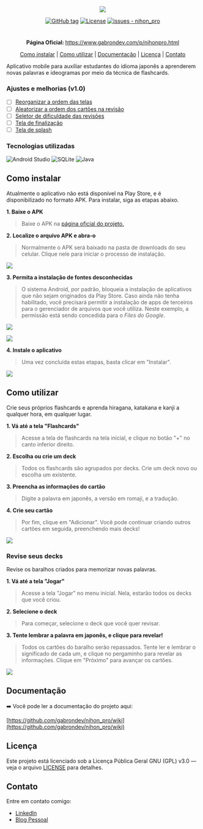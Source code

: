 <p align="center">
  <img src="https://blogger.googleusercontent.com/img/a/AVvXsEje6XouSbCScAvnn6UHgeDRK1xCuj8bl9EoC25LnY0MCNSq5lcIX-gExKCmlnDriCra6_gvFIz3kt7xmK0AY7BbJh3H0ePivKGPgP3iMBL9fbb_MeCevtthHGRWHfI2Nd6dwLV1UGQTnkaNlm3oku3Pf_lzZUONmNMAQlRRiJcW7JEgbbsgJRrnLUTg6o8g=s16000" />
</p>

<div align="center">

[![GitHub tag](https://img.shields.io/github/tag/gabrondev/nihon_pro?include_prereleases=&sort=semver&color=red)](https://github.com/gabrondev/nihon_pro/releases/)
[![License](https://img.shields.io/badge/License-GPL_3.0-red)](https://github.com/gabrondev/nihon_pro/blob/main/LICENSE)
[![issues - nihon_pro](https://img.shields.io/github/issues/gabrondev/nihon_pro)](https://github.com/gabrondev/nihon_pro/issues)
</div>

#

<p align="center">
    <b>Página Oficial: </b> <a target="_blank" href="https://www.gabrondev.com/p/nihonpro.html">https://www.gabrondev.com/p/nihonpro.html</a>
</p>

<div align="center">

[Como instalar](#como-instalar) |
[Como utilizar](#como-utilizar) |
[Documentação](#documentação) | 
[Licença](#licença) | 
[Contato](#contato)
</div>

Aplicativo mobile para auxiliar estudantes do idioma japonês a aprenderem novas palavras e ideogramas por meio da técnica de flashcards.

### Ajustes e melhorias (v1.0)

- [ ] [Reorganizar a ordem das telas](https://github.com/gabrondev/nihon_pro/issues/1)
- [ ] [Aleatorizar a ordem dos cartões na revisão](https://github.com/gabrondev/nihon_pro/issues/2)
- [ ] [Seletor de dificuldade das revisões](https://github.com/gabrondev/nihon_pro/issues/3)
- [ ] [Tela de finalização](https://github.com/gabrondev/nihon_pro/issues/4)
- [ ] [Tela de splash](https://github.com/gabrondev/nihon_pro/issues/5)

### Tecnologias utilizadas

![Android Studio](https://blogger.googleusercontent.com/img/b/R29vZ2xl/AVvXsEibBkRsM6piEI9XtsCFKEoHbhjI3QUGqqUpc7jFlLHmiAfg-d242iAnACRxDyzo5AiCuM_yfcIbSs3UU_iLMbTsACDbvqMvWLG1_yCBeuRSpgQ6jJ2-AGOY_h69H5Z1fRcoCmhiiBYVOFVLlCV-Jf60GJgORf05YArIAY96CjiIXz1n4FNqetFsRXMBImSE/s1600/android-studio.png)
![SQLite](https://blogger.googleusercontent.com/img/b/R29vZ2xl/AVvXsEjrhsRPPmCvywxkQ-2H_hhFExmDC4UJD4EorlKChOkQEjAaUN9ScKpOWabVwxvm7vM2cKg79iOrB7bCPm-2pVVCZ2jP-0a5kspvUb3MBrItTOGy0XvJoHORD4HOHi162yA6tAGreXNY0EJF5wcHriIxKHt6qRxl-tHIxfXXQ53BGknxNO-nyl0M4Cl7pj23/s1600/sqlite.png)
![Java](https://blogger.googleusercontent.com/img/b/R29vZ2xl/AVvXsEj8PtxECd1T7P4QLzQKGk-h0UoWVdG3esor-WrRj1VTErNNtMVuxIGDOegaqblx8AC5SP-Knn-sML_hOn2wr_BGIjvI-nH550D9OM2AEL2Rlu0ZLtyYSFgtmST8A2QImK80XYVTAsbTvMx43HyBnWptf5InzV4HGZKKPng35PrJY0KAiTxVVJ-x0S_Iydsd/s1600/java.png)

## Como instalar

Atualmente o aplicativo não está disponível na Play Store, e é disponibilizado no formato APK. Para instalar, siga as etapas abaixo.

**1. Baixe o APK**

>Baixe o APK na [página oficial do projeto.](https://www.gabrondev.com/p/nihonpro.html)

**2. Localize o arquivo APK e abra-o**

>Normalmente o APK será baixado na pasta de downloads do seu celular. Clique nele para iniciar o processo de instalação.

![](https://blogger.googleusercontent.com/img/b/R29vZ2xl/AVvXsEgnZiLTKrYkBfxnUkRlw7CLD4tKBwIsakN3QPOpvM4Ul1bm-Vkh8G71T-MbHH6AT6emX8dGfhKCi8uGyHKuRKPdltZeUgfpM7SWHdoBYBIsyXbWXdhztQ3NtprRBE1TGyZPBhIvJMCJ7b3Z1CX072ZPDfpBQPigmtEfGcSpdeT3S9NJ5c06loujccjHlyeC/w320-h204/nihon_installation_step1.png)

**3. Permita a instalação de fontes desconhecidas**

>O sistema Android, por padrão, bloqueia a instalação de aplicativos que não sejam originados da Play Store. Caso ainda não tenha habilitado, você precisará permitir a instalação de apps de terceiros para o gerenciador de arquivos que você utiliza. Neste exemplo, a permissão está sendo concedida para o _Files do Google_.

![](https://blogger.googleusercontent.com/img/b/R29vZ2xl/AVvXsEiK4Y2bt264v2_94Q_yhg0F3WHhOmaSTkcfg7S4Wi3ccYy6Z_tGW1Z_9cScOlK0oZq7IeUhyJgM6G9Yl0OX_GE1TuCz5qctT0onsy9S5Kis79vf0WhhZsfMv5ebMI7ossnIyBXm3zHs1__fo3THa49OAcSfsvaT6wm0MeNhKlfcrulsAFK6sPxPOWNRl9Sf/s320/nihon_installation_step2.png)

![](https://blogger.googleusercontent.com/img/b/R29vZ2xl/AVvXsEhB7CkkYz0NA-XIEmedyIi94kGchXO2Qdo8WQdZotBzoeO2qHpJXXtjOm4AGkCnU9c8eRNoDz9V2PAGrdJwYFdD2dWJ8K5RrlNURk41_de2fSvF31CHLVrpVmdn4RfqK1l4IE_Unx9ww5q0TivTeMe0miXmSwoTPMYq9v9_tPgtKfNDqH9aDhTvzsxz9AG2/s320/nihon_installation_step3.png)

**4. Instale o aplicativo**
>Uma vez concluída estas etapas, basta clicar em "Instalar".

![](https://blogger.googleusercontent.com/img/b/R29vZ2xl/AVvXsEg6IJdiVCgR-QsB0skncAPYoMDwoSKeVfZsnMO_PJnQENNG5n29EJXP2Qkk62ALMH_y7xwTXXWSYCmfPNKE6-yj94nyPkgDsndfc4OmQFxGJopaFeo0FHEZ2iCjWLcGrVJRe7-r_q3SaFK0ogVzsAONJYGVFttVqlsRgIf27rJGxew7QmagTgx1MVrJmBRT/s320/nihon_installation_step4.png)

## Como utilizar

Crie seus próprios flashcards e aprenda hiragana, katakana e kanji a qualquer hora, em qualquer lugar.

**1. Vá até a tela "Flashcards"**

>Acesse a tela de flashcards na tela inicial, e clique no botão "+" no canto inferior direito.

**2. Escolha ou crie um deck**

>Todos os flashcards são agrupados por decks. Crie um deck novo ou escolha um existente.

**3. Preencha as informações do cartão**

>Digite a palavra em japonês, a versão em romaji, e a tradução.

**4. Crie seu cartão**

>Por fim, clique em "Adicionar". Você pode continuar criando outros cartões em seguida, preenchendo mais decks!

![](https://blogger.googleusercontent.com/img/b/R29vZ2xl/AVvXsEjcXu-jMdshIj9WNZsOburEY5ox7M8k9UgJ2TWxNuVzmQSrbrZ2yfMvK6MLKC9kvqY0cTa866vV49Z8hmvWhon_pH1n7gCbL9cof8Uz2Tb3x0jmTVTw6J1oX39KjzpZfjZrj9BlbbeU5q8-zFqMtGQJ-8FGSC09a_1sXexBwLBfU6CJ4E6t-OhfdT5g-GCi/s320/nihon_show_git_1.gif)

### Revise seus decks

Revise os baralhos criados para memorizar novas palavras.

**1. Vá até a tela "Jogar"**

>Acesse a tela "Jogar" no menu inicial. Nela, estarão todos os decks que você criou.

**2. Selecione o deck**

>Para começar, selecione o deck que você quer revisar.

**3. Tente lembrar a palavra em japonês, e clique para revelar!**

>Todos os cartões do baralho serão repassados. Tente ler e lembrar o significado de cada um, e clique no pergaminho para revelar as informações. Clique em "Próximo" para avançar os cartões.

![](https://blogger.googleusercontent.com/img/b/R29vZ2xl/AVvXsEiiVoVJdXt9A33fNha2scD4MjymeH1qo4ArycOhFsQycdB7RaLOZunczDn-KTs-fDC1k_Z6s61aX2_OmAGhalBAzNziUu_CChnzxZC-77fzrVASEfXAM0NJchGIx2ezJWemuISHFJKk541io2_9majQW4S7ugc_2LtkFPTTFv6xnIeDoqbww2Ub4Q3nTwJj/w193-h400/nihon_show_git_2.gif)

## Documentação

➡️ Você pode ler a documentação do projeto aqui:

 [https://github.com/gabrondev/nihon_pro/wiki](https://github.com/gabrondev/nihon_pro/wiki)

## Licença

Este projeto está licenciado sob a Licença Pública Geral GNU (GPL) v3.0 — veja o arquivo [LICENSE](https://github.com/gabrondev/nihon_pro/blob/main/LICENSE) para detalhes.

## Contato

Entre em contato comigo:

- [LinkedIn](https://www.linkedin.com/in/gabrondev/)
- [Blog Pessoal](https://www.gabrondev.com/)